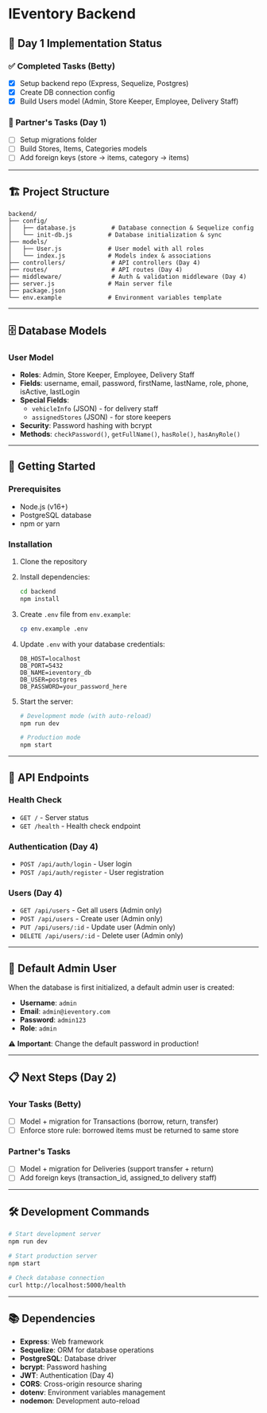 # IEventory Backend

## 🚀 Day 1 Implementation Status

### ✅ Completed Tasks (Betty)
- [x] Setup backend repo (Express, Sequelize, Postgres)
- [x] Create DB connection config
- [x] Build Users model (Admin, Store Keeper, Employee, Delivery Staff)

### 🔄 Partner's Tasks (Day 1)
- [ ] Setup migrations folder
- [ ] Build Stores, Items, Categories models
- [ ] Add foreign keys (store → items, category → items)

---

## 🏗️ Project Structure

```
backend/
├── config/
│   ├── database.js          # Database connection & Sequelize config
│   └── init-db.js          # Database initialization & sync
├── models/
│   ├── User.js             # User model with all roles
│   └── index.js            # Models index & associations
├── controllers/             # API controllers (Day 4)
├── routes/                  # API routes (Day 4)
├── middleware/              # Auth & validation middleware (Day 4)
├── server.js               # Main server file
├── package.json
└── env.example             # Environment variables template
```

---

## 🗄️ Database Models

### User Model
- **Roles**: Admin, Store Keeper, Employee, Delivery Staff
- **Fields**: username, email, password, firstName, lastName, role, phone, isActive, lastLogin
- **Special Fields**: 
  - `vehicleInfo` (JSON) - for delivery staff
  - `assignedStores` (JSON) - for store keepers
- **Security**: Password hashing with bcrypt
- **Methods**: `checkPassword()`, `getFullName()`, `hasRole()`, `hasAnyRole()`

---

## 🚀 Getting Started

### Prerequisites
- Node.js (v16+)
- PostgreSQL database
- npm or yarn

### Installation
1. Clone the repository
2. Install dependencies:
   ```bash
   cd backend
   npm install
   ```

3. Create `.env` file from `env.example`:
   ```bash
   cp env.example .env
   ```

4. Update `.env` with your database credentials:
   ```env
   DB_HOST=localhost
   DB_PORT=5432
   DB_NAME=ieventory_db
   DB_USER=postgres
   DB_PASSWORD=your_password_here
   ```

5. Start the server:
   ```bash
   # Development mode (with auto-reload)
   npm run dev
   
   # Production mode
   npm start
   ```

---

## 🔗 API Endpoints

### Health Check
- `GET /` - Server status
- `GET /health` - Health check endpoint

### Authentication (Day 4)
- `POST /api/auth/login` - User login
- `POST /api/auth/register` - User registration

### Users (Day 4)
- `GET /api/users` - Get all users (Admin only)
- `POST /api/users` - Create user (Admin only)
- `PUT /api/users/:id` - Update user (Admin only)
- `DELETE /api/users/:id` - Delete user (Admin only)

---

## 🔐 Default Admin User

When the database is first initialized, a default admin user is created:

- **Username**: `admin`
- **Email**: `admin@ieventory.com`
- **Password**: `admin123`
- **Role**: `admin`

⚠️ **Important**: Change the default password in production!

---

## 📋 Next Steps (Day 2)

### Your Tasks (Betty)
- [ ] Model + migration for Transactions (borrow, return, transfer)
- [ ] Enforce store rule: borrowed items must be returned to same store

### Partner's Tasks
- [ ] Model + migration for Deliveries (support transfer + return)
- [ ] Add foreign keys (transaction_id, assigned_to delivery staff)

---

## 🛠️ Development Commands

```bash
# Start development server
npm run dev

# Start production server
npm start

# Check database connection
curl http://localhost:5000/health
```

---

## 📚 Dependencies

- **Express**: Web framework
- **Sequelize**: ORM for database operations
- **PostgreSQL**: Database driver
- **bcrypt**: Password hashing
- **JWT**: Authentication (Day 4)
- **CORS**: Cross-origin resource sharing
- **dotenv**: Environment variables management
- **nodemon**: Development auto-reload
